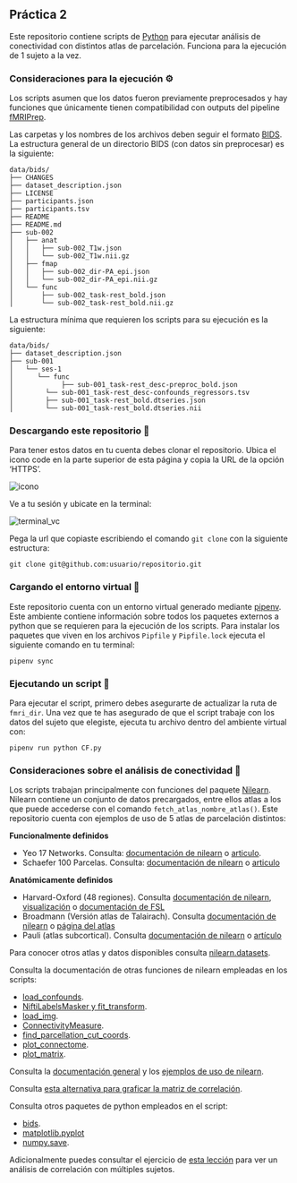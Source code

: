 ## Práctica 2

Este repositorio contiene scripts de [Python](https://www.python.org/) para ejecutar análisis de conectividad con distintos atlas de parcelación. Funciona para la ejecución de 1 sujeto a la vez. 

### Consideraciones para la ejecución ⚙
 
Los scripts asumen que los datos fueron previamente preprocesados y hay funciones que únicamente tienen compatibilidad con outputs del pipeline [fMRIPrep](https://fmriprep.org/en/20.1.1/index.html).

Las carpetas y los nombres de los archivos deben seguir el formato [BIDS](https://bids-specification.readthedocs.io/en/stable/). La estructura general de un directorio BIDS (con datos sin preprocesar) es la siguiente:

```
data/bids/
├── CHANGES
├── dataset_description.json
├── LICENSE
├── participants.json
├── participants.tsv
├── README
├── README.md
├── sub-002
│   ├── anat
│   │   ├── sub-002_T1w.json
│   │   └── sub-002_T1w.nii.gz
│   ├── fmap
│   │   ├── sub-002_dir-PA_epi.json
│   │   └── sub-002_dir-PA_epi.nii.gz
│   └── func
│       ├── sub-002_task-rest_bold.json
│       └── sub-002_task-rest_bold.nii.gz
```

La estructura mínima que requieren los scripts para su ejecución es la siguiente:

```
data/bids/
├── dataset_description.json
├── sub-001
│   └── ses-1 
│  	   └── func
│      		 ├── sub-001_task-rest_desc-preproc_bold.json
│		 └── sub-001_task-rest_desc-confounds_regressors.tsv
│		 ├── sub-001_task-rest_bold.dtseries.json
│		 └── sub-001_task-rest_bold.dtseries.nii
```

### Descargando este repositorio 🔽


Para tener estos datos en tu cuenta debes clonar el repositorio. Ubica el icono code en la parte superior de esta página y copia la URL de la opción ‘HTTPS’. 

![icono](https://docs.github.com/assets/cb-36330/images/help/repository/https-url-clone.png)

Ve a tu sesión y ubicate en la terminal:

![terminal_vc](https://i.stack.imgur.com/bTPA1.jpg)

Pega la url que copiaste escribiendo el comando ```git clone``` con la siguiente estructura:

```
git clone git@github.com:usuario/repositorio.git
```
### Cargando el entorno virtual 📂

Este repositorio cuenta con un entorno virtual generado mediante [pipenv](https://pipenv-es.readthedocs.io/es/latest/). Este ambiente contiene información sobre todos los paquetes externos a  python que se requieren para la ejecución de los scripts. Para instalar los paquetes que viven en los archivos ```Pipfile``` y ```Pipfile.lock``` ejecuta el siguiente comando en tu terminal:

```
pipenv sync
```

### Ejecutando un script 📑

Para ejecutar el script, primero debes asegurarte de actualizar la ruta de ```fmri_dir```. Una vez que te has asegurado de que el script trabaje con los datos del sujeto que elegiste, ejecuta tu archivo dentro del ambiente virtual con:

```
pipenv run python CF.py
```

### Consideraciones sobre el análisis de conectividad 🧠

Los scripts trabajan principalmente con funciones del paquete [Nilearn](https://nilearn.github.io/stable/index.html). Nilearn contiene un conjunto de datos precargados, entre ellos atlas a los que puede accederse con el comando ```fetch_atlas_nombre_atlas()```. Este repositorio cuenta con ejemplos de uso de 5 atlas de parcelación distintos:

**Funcionalmente definidos**
 + Yeo 17 Networks. Consulta: [documentación de nilearn](https://nilearn.github.io/stable/modules/generated/nilearn.datasets.fetch_atlas_yeo_2011.html#nilearn.datasets.fetch_atlas_yeo_2011) o [articulo](https://journals.physiology.org/doi/full/10.1152/jn.00338.2011).
 + Schaefer 100 Parcelas. Consulta: [documentación de nilearn](https://nilearn.github.io/stable/modules/generated/nilearn.datasets.fetch_atlas_schaefer_2018.html#nilearn.datasets.fetch_atlas_schaefer_2018) o [articulo](https://academic.oup.com/cercor/article/28/9/3095/3978804?login=false)

**Anatómicamente definidos**
 + Harvard-Oxford (48 regiones). Consulta [documentación de nilearn](https://nilearn.github.io/stable/modules/generated/nilearn.datasets.fetch_atlas_harvard_oxford.html#nilearn.datasets.fetch_atlas_harvard_oxford), [visualización](https://neurovault.org/collections/262/) o [documentación de FSL](https://fsl.fmrib.ox.ac.uk/fsl/fslwiki/Atlases)
 + Broadmann (Versión atlas de Talairach).  Consulta [documentación de nilearn](https://nilearn.github.io/stable/modules/generated/nilearn.datasets.fetch_atlas_talairach.html#nilearn.datasets.fetch_atlas_talairach) o [página del atlas](http://talairach.org/about.html#Labels)
 + Pauli (atlas subcortical). Consulta [documentación de nilearn](https://nilearn.github.io/stable/modules/generated/nilearn.datasets.fetch_atlas_pauli_2017.html#nilearn.datasets.fetch_atlas_pauli_2017) o [artículo](https://www.nature.com/articles/sdata201863)

Para conocer otros atlas y datos disponibles consulta [nilearn.datasets](https://nilearn.github.io/stable/modules/reference.html#module-nilearn.datasets).

Consulta la documentación de otras funciones de nilearn empleadas en los scripts:
* [load_confounds](https://nilearn.github.io/stable/modules/generated/nilearn.interfaces.fmriprep.load_confounds.html#nilearn.interfaces.fmriprep.load_confounds).
* [NiftiLabelsMasker y fit_transform](https://nilearn.github.io/stable/modules/generated/nilearn.maskers.NiftiLabelsMasker.html#nilearn.maskers.NiftiLabelsMasker).
* [load_img](https://nilearn.github.io/stable/modules/generated/nilearn.image.load_img.html#nilearn.image.load_img).
* [ConnectivityMeasure](https://nilearn.github.io/stable/modules/generated/nilearn.connectome.ConnectivityMeasure.html#nilearn.connectome.ConnectivityMeasure).
* [find_parcellation_cut_coords](https://nilearn.github.io/stable/modules/generated/nilearn.plotting.find_parcellation_cut_coords.html#nilearn.plotting.find_parcellation_cut_coords).
* [plot_connectome](https://nilearn.github.io/stable/modules/generated/nilearn.plotting.plot_connectome.html#nilearn.plotting.plot_connectome).
* [plot_matrix](https://nilearn.github.io/stable/modules/generated/nilearn.plotting.plot_matrix.html#nilearn.plotting.plot_matrix).

Consulta la [documentación general](https://nilearn.github.io/stable/user_guide.html) y los [ejemplos de uso de nilearn](https://nilearn.github.io/stable/auto_examples/index.html).

Consulta [esta alternativa para graficar la matriz de correlación](https://brainiak.org/tutorials/08-connectivity/). 

Consulta otros paquetes de python empleados en el script:
* [bids](https://bids-standard.github.io/pybids/generated/bids.layout.BIDSLayout.html?highlight=bidslayout#bids.layout.BIDSLayout). 
* [matplotlib.pyplot](https://matplotlib.org/stable/api/_as_gen/matplotlib.pyplot.savefig.html)
* [numpy.save](https://numpy.org/doc/stable/reference/generated/numpy.save.html).

Adicionalmente puedes consultar el ejercicio de [esta lección](https://carpentries-incubator.github.io/SDC-BIDS-fMRI/07-functional-connectivity-analysis/index.html) para ver un análisis de correlación con múltiples sujetos. 
